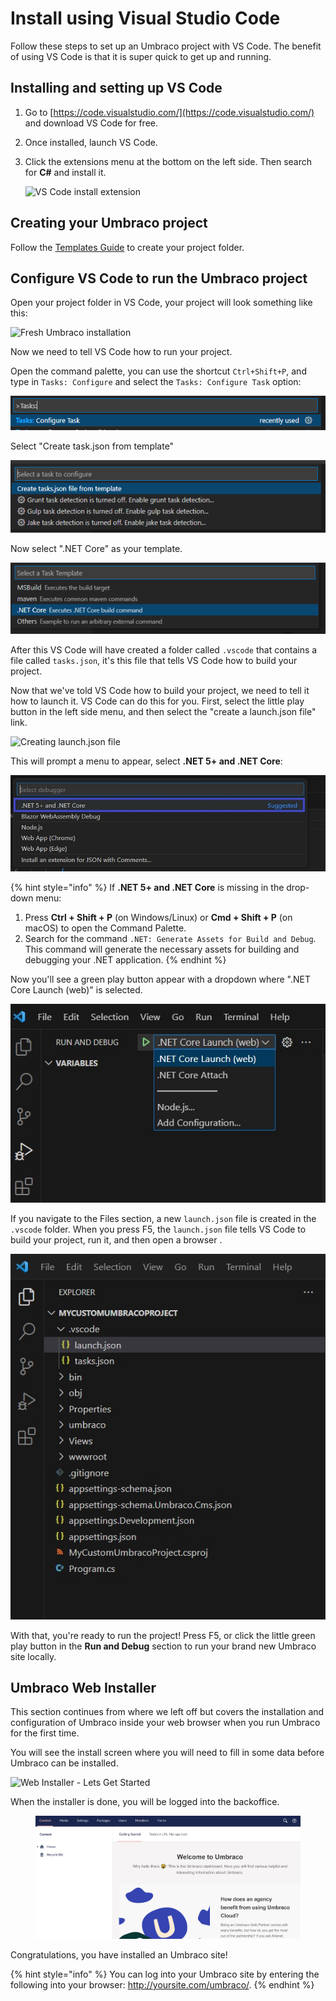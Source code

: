 # Install using Visual Studio Code

Follow these steps to set up an Umbraco project with VS Code. The benefit of using VS Code is that it is super quick to get up and running.

## Installing and setting up VS Code

1. Go to [https://code.visualstudio.com/](https://code.visualstudio.com/) and download VS Code for free.
2. Once installed, launch VS Code.
3.  Click the extensions menu at the bottom on the left side. Then search for **C#** and install it.

    ![VS Code install extension](../../../.gitbook/assets/Marketplace.jpg)

## Creating your Umbraco project

Follow the [Templates Guide](install-umbraco-with-templates.md) to create your project folder.

## Configure VS Code to run the Umbraco project

Open your project folder in VS Code, your project will look something like this:

![Fresh Umbraco installation](../../../.gitbook/assets/VS_Code_Explorer.png)

Now we need to tell VS Code how to run your project.

Open the command palette, you can use the shortcut `Ctrl+Shift+P`, and type in `Tasks: Configure` and select the `Tasks: Configure Task` option:

![Configure task option](../../../../../10/umbraco-cms/fundamentals/setup/install/images/VsCode/ConfigureTask.png)

Select "Create task.json from template"

![Create task from template](../../../../../10/umbraco-cms/fundamentals/setup/install/images/VsCode/TaskJsonFromTemplate.png)

Now select ".NET Core" as your template.

![Create .NET Core Template](../../../../../10/umbraco-cms/fundamentals/setup/install/images/VsCode/NetcoreTemplate.png)

After this VS Code will have created a folder called `.vscode` that contains a file called `tasks.json`, it's this file that tells VS Code how to build your project.

Now that we've told VS Code how to build your project, we need to tell it how to launch it. VS Code can do this for you. First, select the little play button in the left side menu, and then select the "create a launch.json file" link.

![Creating launch.json file](../../../.gitbook/assets/Create_LaunchJson_file.jpg)

This will prompt a menu to appear, select **.NET 5+ and .NET Core**:

![Prompt Menu](../../../../../10/umbraco-cms/fundamentals/setup/install/images/VsCode/Prompt_Menu.jpg)

{% hint style="info" %}
If **.NET 5+ and .NET Core** is missing in the drop-down menu:

1. Press **Ctrl + Shift + P** (on Windows/Linux) or **Cmd + Shift + P** (on macOS) to open the Command Palette.
2. Search for the command `.NET: Generate Assets for Build and Debug`. This command will generate the necessary assets for building and debugging your .NET application.
{% endhint %}

Now you'll see a green play button appear with a dropdown where ".NET Core Launch (web)" is selected.

![Green play button options](../../../../../10/umbraco-cms/fundamentals/setup/install/images/VsCode/Dropdown_option.jpg)

If you navigate to the Files section, a new `launch.json` file is created in the `.vscode` folder. When you press F5, the `launch.json` file tells VS Code to build your project, run it, and then open a browser .

![launch.json file](../../../../../10/umbraco-cms/fundamentals/setup/install/images/VsCode/launchJson.jpg)

With that, you're ready to run the project! Press F5, or click the little green play button in the **Run and Debug** section to run your brand new Umbraco site locally.

## Umbraco Web Installer

This section continues from where we left off but covers the installation and configuration of Umbraco inside your web browser when you run Umbraco for the first time.

You will see the install screen where you will need to fill in some data before Umbraco can be installed.

![Web Installer - Lets Get Started](../../../.gitbook/assets/Install_Umbraco.jpg)

When the installer is done, you will be logged into the backoffice.

<figure><img src="../../../../../10/umbraco-cms/fundamentals/setup/install/images/VsCode/dashboard-v8.PNG" alt=""><figcaption></figcaption></figure>

Congratulations, you have installed an Umbraco site!

{% hint style="info" %}
You can log into your Umbraco site by entering the following into your browser: http://yoursite.com/umbraco/.
{% endhint %}
